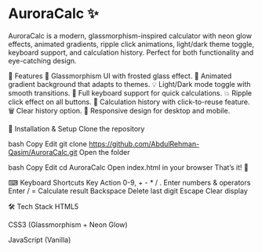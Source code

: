 # AuroraCalc ✨
AuroraCalc is a modern, glassmorphism-inspired calculator with neon glow effects, animated gradients, ripple click animations, light/dark theme toggle, keyboard support, and calculation history.
Perfect for both functionality and eye-catching design.

🌟 Features
🎨 Glassmorphism UI with frosted glass effect.
🌈 Animated gradient background that adapts to themes.
💡 Light/Dark mode toggle with smooth transitions.
🔢 Full keyboard support for quick calculations.
💥 Ripple click effect on all buttons.
📜 Calculation history with click-to-reuse feature.
🗑 Clear history option.
📱 Responsive design for desktop and mobile.

📂 Installation & Setup
Clone the repository

bash
Copy
Edit
git clone https://github.com/AbdulRehman-Qasim/AuroraCalc.git
Open the folder

bash
Copy
Edit
cd AuroraCalc
Open index.html in your browser
That’s it! 🎉

⌨ Keyboard Shortcuts
Key	Action
0-9, + - * / .	Enter numbers & operators
Enter / =	Calculate result
Backspace	Delete last digit
Escape	Clear display

🛠 Tech Stack
HTML5

CSS3 (Glassmorphism + Neon Glow)

JavaScript (Vanilla)



